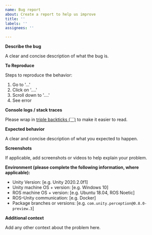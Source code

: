 ```yaml
---
name: Bug report
about: Create a report to help us improve
title: ''
labels: ''
assignees: ''

---
```


**Describe the bug**

A clear and concise description of what the bug is.

**To Reproduce**

Steps to reproduce the behavior:
1. Go to '...'
2. Click on '....'
3. Scroll down to '....'
4. See error

**Console logs / stack traces**

Please wrap in [triple backticks (```)](https://help.github.com/en/articles/creating-and-highlighting-code-blocks) to make it easier to read.

**Expected behavior**

A clear and concise description of what you expected to happen.

**Screenshots**

If applicable, add screenshots or videos to help explain your problem.

**Environment (please complete the following information, where applicable):**

- Unity Version: [e.g. Unity 2020.2.0f1]
- Unity machine OS + version: [e.g. Windows 10]
- ROS machine OS + version: [e.g. Ubuntu 18.04, ROS Noetic]
- ROS–Unity communication: [e.g. Docker]
- Package branches or versions: [e.g. `com.unity.perception@0.8.0-preview.3`]

**Additional context**

Add any other context about the problem here.
